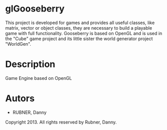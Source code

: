 glGooseberry
============

This project is developed for games and provides all useful classes, like matrix, vector or object classes, they are necessary to build a playable game with full functionality. Gooseberry is based on OpenGL and is used in the "Cube" game project and its little sister the world generator project "WorldGen".

Description
===========

Game Engine based on OpenGL

Autors
======

-	RUBNER,		Danny

Copyright 2013. All rights reserved by Rubner, Danny.